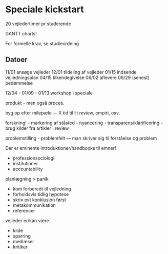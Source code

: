 # Speciale kickstart

20 vejledertimer pr studerende

GANTT charts!

For formelle krav, se studieordning

## Datoer

11/01 ansøge vejleder
12/01 tildeling af vejleder
01/15 indsende vejledningsplan
04/15 tilkendegivelse
06/02 aflevere
06/29 (senest) bedømmelse

12/04 - 01/09 - 01/13 workshop i speciale

produkt - men også proces. 

byg op efter milepæle — X tid til lit review, empiri, osv.

forskning!
    - markering af ståsted
    - nyancering
    - transparens/klarificering
    - brug kilder fra artikler i review

problemstilling - problemfelt
 — man skriver sig til forståelse og problem

 Der er eminente introduktioner/handbooks til emner!
 - professionsociologi
 - institutioner
 - accountability

planlægning > panik
 - kom forberedt til vejledning
 - forholdsvis tidlig hypotese
 - skriv evt konklusion først
 - metakommunikation
 - referencer
 
 vejleder er/kan være
 - kilde
 - sparring
 - medlæser
 - kritiker
